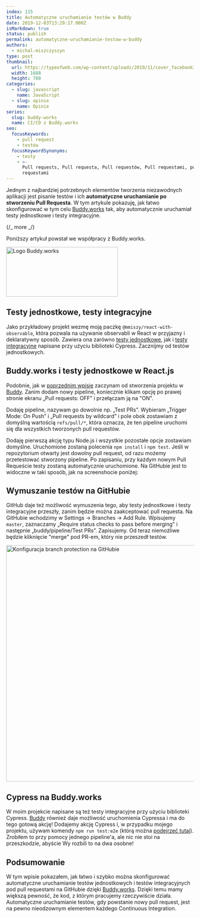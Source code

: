 ```yaml
---
index: 115
title: Automatyczne uruchamianie testów w Buddy
date: 2019-12-03T13:29:17.000Z
isMarkdown: true
status: publish
permalink: automatyczne-uruchamianie-testow-w-buddy
authors:
  - michal-miszczyszyn
type: post
thumbnail:
  url: https://typeofweb.com/wp-content/uploads/2019/11/cover_facebook3-1.png
  width: 1688
  height: 780
categories:
  - slug: javascript
    name: JavaScript
  - slug: opinie
    name: Opinie
series:
  slug: buddy-works
  name: CI/CD z Buddy.works
seo:
  focusKeywords:
    - pull request
    - testów
  focusKeywordSynonyms:
    - testy
    - >-
      Pull requests, Pull requesta, Pull requestów, Pull requestami, pull
      requestami
---
```


Jednym z najbardziej potrzebnych elementów tworzenia niezawodnych aplikacji jest pisanie testów i ich **automatyczne uruchamianie po stworzeniu Pull Requesta**. W tym artykule pokazuję, jak łatwo skonfigurować w tym celu <a href="https://buddy.works/?utm_source=blogpost&utm_medium=cpc&utm_campaign=typeofweb_11/19_kurs1&utm_content=main" target="_blank" rel="noopener noreferrer">Buddy.works</a> tak, aby automatycznie uruchamiał testy jednostkowe i testy integracyjne.

{/_ more _/}

Poniższy artykuł powstał we współpracy z Buddy.works.

<a href="https://buddy.works/?utm_source=blogpost&utm_medium=cpc&utm_campaign=typeofweb_11/19_kurs1&utm_content=logo" target="_blank" rel="noopener noreferrer"><img src="https://typeofweb.com/wp-content/uploads/2019/10/logo-blue-300x133.png" alt="Logo Buddy.works" width="300" height="133" class="aligncenter size-medium wp-image-2245" /></a>

## Testy jednostkowe, testy integracyjne

Jako przykładowy projekt wezmę moją paczkę `@mmiszy/react-with-observable`, która pozwala na używanie observabli w React w przyjazny i deklaratywny sposób. Zawiera ona zarówno [testy jednostkowe](https://github.com/mmiszy/react-with-observable/blob/b424212b9e9bf03ddd36cf89571b6c6f12f96d1d/src/index.spec.tsx), jak i [testy integracyjne](https://github.com/mmiszy/react-with-observable/blob/b424212b9e9bf03ddd36cf89571b6c6f12f96d1d/cypress/integration/examples/ts.spec.ts) napisane przy użyciu biblioteki Cypress. Zacznijmy od testów jednostkowych.

## Buddy.works i testy jednostkowe w React.js

Podobnie, jak w [poprzednim wpisie](https://typeofweb.com/continuous-integration-na-github-pages-w-buddy-works/) zaczynam od stworzenia projektu w <a href="https://buddy.works/?utm_source=blogpost&utm_medium=cpc&utm_campaign=typeofweb_11/19_kurs1&utm_content=main" target="_blank" rel="noopener noreferrer">Buddy</a>. Zanim dodam nowy pipeline, koniecznie klikam opcję po prawej stronie ekranu „Pull requests: OFF” i przełączam ją na "ON".

Dodaję pipeline, nazywam go dowolnie np. „Test PRs”. Wybieram „Trigger Mode: On Push” i „Pull requests by wildcard” i pole obok zostawiam z domyślną wartością `refs/pull/*`, która oznacza, że ten pipeline uruchomi się dla wszystkich tworzonych pull requestów.

Dodaję pierwszą akcję typu Node.js i wszystkie pozostałe opcje zostawiam domyślne. Uruchomione zostaną polecenia `npm install` i `npm test`. Jeśli w repozytorium otwarty jest dowolny pull request, od razu możemy przetestować stworzony pipeline. Po zapisaniu, przy każdym nowym Pull Requeście testy zostaną automatycznie uruchomione. Na GitHubie jest to widoczne w taki sposób, jak na screenshocie poniżej:

## Wymuszanie testów na GitHubie

GitHub daje też możliwość wymuszenia tego, aby testy jednostkowe i testy integracyjne przeszły, zanim będzie można zaakceptować pull requesta. Na GitHubie wchodzimy w Settings -> Branches -> Add Rule. Wpisujemy `master`, zaznaczamy „Require status checks to pass before merging” i następnie „buddy/pipeline/Test PRs”. Zapisujemy. Od teraz niemożliwe będzie kliknięcie "merge" pod PR-em, który nie przeszedł testów.

<a href="https://typeofweb.com/wp-content/uploads/2019/11/github.com_mmiszy_react-with-observable_settings_branch_protection_rules_1993862-scaled.png"><img src="https://typeofweb.com/wp-content/uploads/2019/11/github.com_mmiszy_react-with-observable_settings_branch_protection_rules_1993862-1024x632.png" alt="Konfiguracja branch protection na GitHubie" width="1024" height="632" class="aligncenter size-large wp-image-2319" /></a>

## Cypress na Buddy.works

W moim projekcie napisane są też testy integracyjne przy użyciu biblioteki Cypress. <a href="https://buddy.works/?utm_source=blogpost&utm_medium=cpc&utm_campaign=typeofweb_11/19_kurs1&utm_content=main" target="_blank" rel="noopener noreferrer">Buddy</a> również daje możliwość uruchomienia Cypressa i ma do tego gotową akcję! Dodajemy akcję Cypress i, w przypadku mojego projektu, używam komendy `npm run test:e2e` (którą można [podejrzeć tutaj](https://github.com/mmiszy/react-with-observable/blob/d941bf6f5f9801cbf980ee3f7b9ebb642dc45562/package.json#L25)). Zrobiłem to przy pomocy jednego pipeline'a, ale nic nie stoi na przeszkodzie, abyście Wy rozbili to na dwa osobne!

## Podsumowanie

W tym wpisie pokazałem, jak łatwo i szybko można skonfigurować automatyczne uruchamianie testów jednostkowych i testów integracyjnych pod pull requestami na GitHubie dzięki <a href="https://buddy.works/?utm_source=blogpost&utm_medium=cpc&utm_campaign=typeofweb_11/19_kurs1&utm_content=main" target="_blank" rel="noopener noreferrer">Buddy.works</a>. Dzięki temu mamy większą pewność, że kod, z którym pracujemy rzeczywiście działa. Automatyczne uruchamianie testów, gdy powstanie nowy pull request, jest na pewno nieodzownym elementem każdego Continuous Integration.
